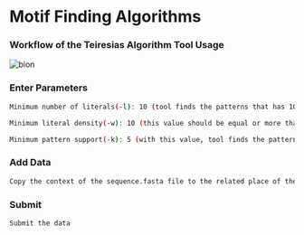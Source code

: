 # Motif Finding Algorithms
### Workflow of the Teiresias Algorithm Tool Usage
![bion](https://user-images.githubusercontent.com/56896338/106270912-bab7c700-623f-11eb-9c3c-dde0e3f3230b.PNG)

### Enter Parameters
```bash
Minimum number of literals(-l): 10 (tool finds the patterns that has 10 or more literals) 

Minimum literal density(-w): 10 (this value should be equal or more than –l) 

Minimum pattern support(-k): 5 (with this value, tool finds the patterns that shows up at least 5 times in sequences) 
```
### Add Data
```bash
Copy the context of the sequence.fasta file to the related place of the tool
```
### Submit
```bash
Submit the data
```
